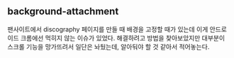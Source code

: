 ## background-attachment

팬사이트에서 discography 페이지를 만들 때 배경을 고정할 때가 있는데 이게 안드로이드 크롬에선 먹히지 않는 이슈가 있었다. 해결하려고 방법을 찾아보았지만 대부분이 스크롤 기능을 망가뜨려서 일단은 놔뒀는데, 알아둬야 할 것 같아서 적어놓는다.
